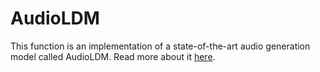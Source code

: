 # AudioLDM

This function is an implementation of a state-of-the-art audio generation model called AudioLDM. Read more about it [here](https://github.com/haoheliu/AudioLDM).